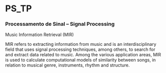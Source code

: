 # PS_TP
### **Processamento de Sinal – Signal Processing**

Music Information Retrieval (MIR)

MIR refers to extracting information from music and is an interdisciplinary field that uses signal processing techniques, among others, to search for and extract data related to music. Among the various application areas, MIR is used to calculate computational models of similarity between songs, in relation to musical genre, instruments, rhythm and structure.
